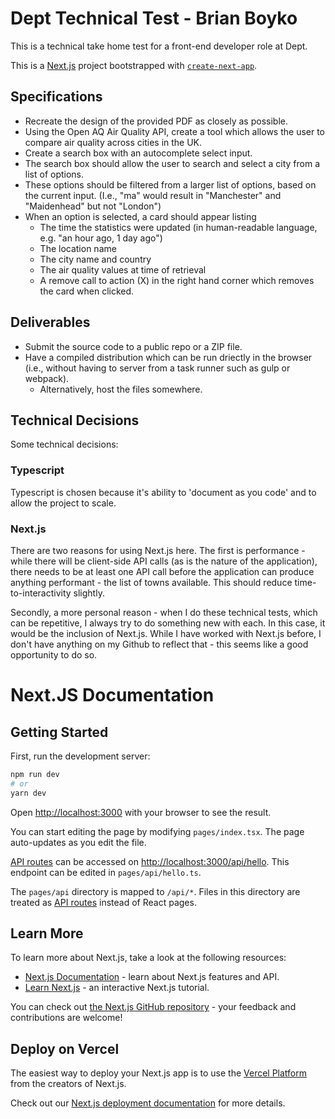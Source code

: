 # Dept Technical Test - Brian Boyko

This is a technical take home test for a front-end developer role at Dept. 

This is a [Next.js](https://nextjs.org/) project bootstrapped with [`create-next-app`](https://github.com/vercel/next.js/tree/canary/packages/create-next-app).

## Specifications 

* Recreate the design of the provided PDF as closely as possible.
* Using the Open AQ Air Quality API, create a tool which allows the user to compare air quality across cities in the UK. 
* Create a search box with an autocomplete select input. 
* The search box should allow the user to search and select a city from a list of options. 
* These options should be filtered from a larger list of options, based on the current input. (I.e., "ma" would result in "Manchester" and "Maidenhead" but not "London")
* When an option is selected, a card should appear listing
  * The time the statistics were updated (in human-readable language, e.g. "an hour ago, 1 day ago")
  * The location name
  * The city name and country
  * The air quality values at time of retrieval
  * A remove call to action (X) in the right hand corner which removes the card when clicked. 

## Deliverables

* Submit the source code to a public repo or a ZIP file. 
* Have a compiled distribution which can be run driectly in the browser (i.e., without having to server from a task runner such as gulp or webpack). 
  * Alternatively, host the files somewhere. 

## Technical Decisions

Some technical decisions: 

### Typescript

Typescript is chosen because it's ability to 'document as you code' and to allow the project to scale.  

### Next.js

There are two reasons for using Next.js here. The first is performance - while there will be client-side API calls (as is the nature of the application), there needs to be at least one API call before the application can produce anything performant - the list of towns available. This should reduce time-to-interactivity slightly. 

Secondly, a more personal reason - when I do these technical tests, which can be repetitive, I always try to do something new with each. In this case, it would be the inclusion of Next.js.  While I have worked with Next.js before, I don't have anything on my Github to reflect that - this seems like a good opportunity to do so. 
# Next.JS Documentation

## Getting Started

First, run the development server:

```bash
npm run dev
# or
yarn dev
```

Open [http://localhost:3000](http://localhost:3000) with your browser to see the result.

You can start editing the page by modifying `pages/index.tsx`. The page auto-updates as you edit the file.

[API routes](https://nextjs.org/docs/api-routes/introduction) can be accessed on [http://localhost:3000/api/hello](http://localhost:3000/api/hello). This endpoint can be edited in `pages/api/hello.ts`.

The `pages/api` directory is mapped to `/api/*`. Files in this directory are treated as [API routes](https://nextjs.org/docs/api-routes/introduction) instead of React pages.

## Learn More

To learn more about Next.js, take a look at the following resources:

- [Next.js Documentation](https://nextjs.org/docs) - learn about Next.js features and API.
- [Learn Next.js](https://nextjs.org/learn) - an interactive Next.js tutorial.

You can check out [the Next.js GitHub repository](https://github.com/vercel/next.js/) - your feedback and contributions are welcome!

## Deploy on Vercel

The easiest way to deploy your Next.js app is to use the [Vercel Platform](https://vercel.com/new?utm_medium=default-template&filter=next.js&utm_source=create-next-app&utm_campaign=create-next-app-readme) from the creators of Next.js.

Check out our [Next.js deployment documentation](https://nextjs.org/docs/deployment) for more details.
